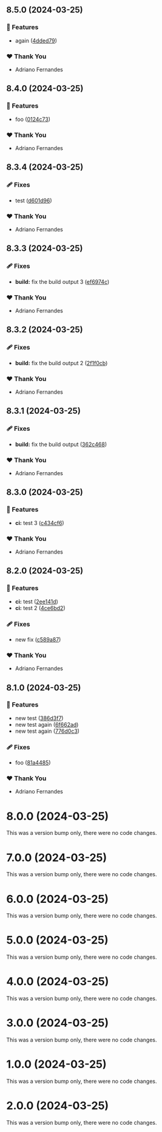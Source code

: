 ## 8.5.0 (2024-03-25)


### 🚀 Features

- again ([4dded79](https://github.com/djadriano/nx-react-library/commit/4dded79))

### ❤️  Thank You

- Adriano Fernandes

## 8.4.0 (2024-03-25)


### 🚀 Features

- foo ([0124c73](https://github.com/djadriano/nx-react-library/commit/0124c73))

### ❤️  Thank You

- Adriano Fernandes

## 8.3.4 (2024-03-25)


### 🩹 Fixes

- test ([d601d96](https://github.com/djadriano/nx-react-library/commit/d601d96))

### ❤️  Thank You

- Adriano Fernandes

## 8.3.3 (2024-03-25)


### 🩹 Fixes

- **build:** fix the build output 3 ([ef6974c](https://github.com/djadriano/nx-react-library/commit/ef6974c))

### ❤️  Thank You

- Adriano Fernandes

## 8.3.2 (2024-03-25)


### 🩹 Fixes

- **build:** fix the build output 2 ([2f1f0cb](https://github.com/djadriano/nx-react-library/commit/2f1f0cb))

### ❤️  Thank You

- Adriano Fernandes

## 8.3.1 (2024-03-25)


### 🩹 Fixes

- **build:** fix the build output ([362c468](https://github.com/djadriano/nx-react-library/commit/362c468))

### ❤️  Thank You

- Adriano Fernandes

## 8.3.0 (2024-03-25)


### 🚀 Features

- **ci:** test 3 ([c434cf6](https://github.com/djadriano/nx-react-library/commit/c434cf6))

### ❤️  Thank You

- Adriano Fernandes

## 8.2.0 (2024-03-25)


### 🚀 Features

- **ci:** test ([2ee141d](https://github.com/djadriano/nx-react-library/commit/2ee141d))
- **ci:** test 2 ([4ce6bd2](https://github.com/djadriano/nx-react-library/commit/4ce6bd2))

### 🩹 Fixes

- new fix ([c589a87](https://github.com/djadriano/nx-react-library/commit/c589a87))

### ❤️  Thank You

- Adriano Fernandes

## 8.1.0 (2024-03-25)


### 🚀 Features

- new test ([386d3f7](https://github.com/djadriano/nx-react-library/commit/386d3f7))
- new test again ([6f662ad](https://github.com/djadriano/nx-react-library/commit/6f662ad))
- new test again ([776d0c3](https://github.com/djadriano/nx-react-library/commit/776d0c3))

### 🩹 Fixes

- foo ([81a4485](https://github.com/djadriano/nx-react-library/commit/81a4485))

### ❤️  Thank You

- Adriano Fernandes

# 8.0.0 (2024-03-25)

This was a version bump only, there were no code changes.

# 7.0.0 (2024-03-25)

This was a version bump only, there were no code changes.

# 6.0.0 (2024-03-25)

This was a version bump only, there were no code changes.

# 5.0.0 (2024-03-25)

This was a version bump only, there were no code changes.

# 4.0.0 (2024-03-25)

This was a version bump only, there were no code changes.

# 3.0.0 (2024-03-25)

This was a version bump only, there were no code changes.

# 1.0.0 (2024-03-25)

This was a version bump only, there were no code changes.

# 2.0.0 (2024-03-25)

This was a version bump only, there were no code changes.
